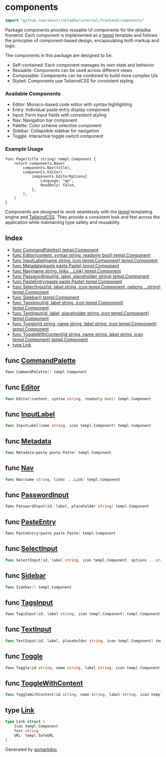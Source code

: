 <!-- Code generated by gomarkdoc. DO NOT EDIT -->

# components

```go
import "github.com/aexvir/skladka/internal/frontend/components"
```

Package components provides reusable UI components for the skladka frontend. Each component is implemented as a [templ](<https://github.com/a-h/templ>) template and follows the principles of component\-based design, encapsulating both markup and logic.

The components in this package are designed to be:

- Self\-contained: Each component manages its own state and behavior
- Reusable: Components can be used across different views
- Composable: Components can be combined to build more complex UIs
- Styled: Components use TailwindCSS for consistent styling

### Available Components

- Editor: Monaco\-based code editor with syntax highlighting
- Entry: Individual paste entry display component
- Input: Form input fields with consistent styling
- Nav: Navigation bar component
- Palette: Color scheme selection component
- Sidebar: Collapsible sidebar for navigation
- Toggle: Interactive toggle switch component

### Example Usage

```
func Page(title string) templ.Component {
	return components.Base(
		components.Nav(title),
		components.Editor(
			components.EditorOptions{
				Language: "go",
				ReadOnly: false,
			},
		),
	)
}
```

Components are designed to work seamlessly with the [templ](<https://github.com/a-h/templ>) templating engine and [TailwindCSS](<https://tailwindcss.com>). They provide a consistent look and feel across the application while maintaining type safety and reusability.

## Index

- [func CommandPalette\(\) templ.Component](<#CommandPalette>)
- [func Editor\(content, syntax string, readonly bool\) templ.Component](<#Editor>)
- [func InputLabel\(name string, icon templ.Component\) templ.Component](<#InputLabel>)
- [func Metadata\(paste paste.Paste\) templ.Component](<#Metadata>)
- [func Nav\(name string, links ...Link\) templ.Component](<#Nav>)
- [func PasswordInput\(id, label, placeholder string\) templ.Component](<#PasswordInput>)
- [func PasteEntry\(paste paste.Paste\) templ.Component](<#PasteEntry>)
- [func SelectInput\(id, label string, icon templ.Component, options ...string\) templ.Component](<#SelectInput>)
- [func Sidebar\(\) templ.Component](<#Sidebar>)
- [func TagsInput\(id, label string, icon templ.Component\) templ.Component](<#TagsInput>)
- [func TextInput\(id, label, placeholder string, icon templ.Component\) templ.Component](<#TextInput>)
- [func Toggle\(id string, name string, label string, icon templ.Component\) templ.Component](<#Toggle>)
- [func ToggleWithContent\(id string, name string, label string, icon templ.Component\) templ.Component](<#ToggleWithContent>)
- [type Link](<#Link>)


<a name="CommandPalette"></a>
## func [CommandPalette](<https://github.com/aexvir/skladka/blob/master/internal/frontend/components/palette_templ.go#L10>)

```go
func CommandPalette() templ.Component
```



<a name="Editor"></a>
## func [Editor](<https://github.com/aexvir/skladka/blob/master/internal/frontend/components/editor_templ.go#L10>)

```go
func Editor(content, syntax string, readonly bool) templ.Component
```



<a name="InputLabel"></a>
## func [InputLabel](<https://github.com/aexvir/skladka/blob/master/internal/frontend/components/input_templ.go#L10>)

```go
func InputLabel(name string, icon templ.Component) templ.Component
```



<a name="Metadata"></a>
## func [Metadata](<https://github.com/aexvir/skladka/blob/master/internal/frontend/components/sidebar_templ.go#L70>)

```go
func Metadata(paste paste.Paste) templ.Component
```



<a name="Nav"></a>
## func [Nav](<https://github.com/aexvir/skladka/blob/master/internal/frontend/components/nav_templ.go#L16>)

```go
func Nav(name string, links ...Link) templ.Component
```



<a name="PasswordInput"></a>
## func [PasswordInput](<https://github.com/aexvir/skladka/blob/master/internal/frontend/components/input_templ.go#L136>)

```go
func PasswordInput(id, label, placeholder string) templ.Component
```



<a name="PasteEntry"></a>
## func [PasteEntry](<https://github.com/aexvir/skladka/blob/master/internal/frontend/components/entry_templ.go#L17>)

```go
func PasteEntry(paste paste.Paste) templ.Component
```



<a name="SelectInput"></a>
## func [SelectInput](<https://github.com/aexvir/skladka/blob/master/internal/frontend/components/input_templ.go#L191>)

```go
func SelectInput(id, label string, icon templ.Component, options ...string) templ.Component
```



<a name="Sidebar"></a>
## func [Sidebar](<https://github.com/aexvir/skladka/blob/master/internal/frontend/components/sidebar_templ.go#L17>)

```go
func Sidebar() templ.Component
```



<a name="TagsInput"></a>
## func [TagsInput](<https://github.com/aexvir/skladka/blob/master/internal/frontend/components/input_templ.go#L290>)

```go
func TagsInput(id, label string, icon templ.Component) templ.Component
```



<a name="TextInput"></a>
## func [TextInput](<https://github.com/aexvir/skladka/blob/master/internal/frontend/components/input_templ.go#L60>)

```go
func TextInput(id, label, placeholder string, icon templ.Component) templ.Component
```



<a name="Toggle"></a>
## func [Toggle](<https://github.com/aexvir/skladka/blob/master/internal/frontend/components/toggle_templ.go#L10>)

```go
func Toggle(id string, name string, label string, icon templ.Component) templ.Component
```



<a name="ToggleWithContent"></a>
## func [ToggleWithContent](<https://github.com/aexvir/skladka/blob/master/internal/frontend/components/toggle_templ.go#L86>)

```go
func ToggleWithContent(id string, name string, label string, icon templ.Component) templ.Component
```



<a name="Link"></a>
## type [Link](<https://github.com/aexvir/skladka/blob/master/internal/frontend/components/nav_templ.go#L10-L14>)



```go
type Link struct {
    Icon templ.Component
    Text string
    URL  templ.SafeURL
}
```

Generated by [gomarkdoc](<https://github.com/princjef/gomarkdoc>)
